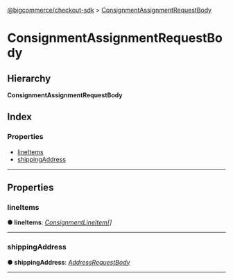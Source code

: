 [@bigcommerce/checkout-sdk](../README.md) > [ConsignmentAssignmentRequestBody](../interfaces/consignmentassignmentrequestbody.md)

# ConsignmentAssignmentRequestBody

## Hierarchy

**ConsignmentAssignmentRequestBody**

## Index

### Properties

* [lineItems](consignmentassignmentrequestbody.md#lineitems)
* [shippingAddress](consignmentassignmentrequestbody.md#shippingaddress)

---

## Properties

<a id="lineitems"></a>

###  lineItems

**● lineItems**: *[ConsignmentLineItem](consignmentlineitem.md)[]*

___
<a id="shippingaddress"></a>

###  shippingAddress

**● shippingAddress**: *[AddressRequestBody](addressrequestbody.md)*

___

